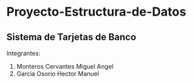 # Proyecto-Estructura-de-Datos
## **Sistema de Tarjetas de Banco**

Integrantes:

1. Monteros Cervantes Miguel Angel
2. Garcia Osorio Hector Manuel

